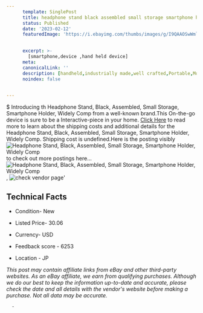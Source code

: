 ```yaml
---
      template: SinglePost
      title: headphone stand black assembled small storage smartphone holder widely comp
      status: Published
      date: '2023-02-12'
      featuredImage: 'https://i.ebayimg.com/thumbs/images/g/I9QAAOSwWmljX3Fy/s-l225.jpg'
       

      excerpt: >-
        [smartphone,device ,hand held device]
      meta:
      canonicalLink: ''
      description: [handheld,industrially made,well crafted,Portable,Mobile,Compact,Convenient,Lightweight,Maneuverable,Man-portable,Miniature,Carriable,Hand-held,Light,Holdable,Transportable,Mobile device,Pocket-sized,On-the-go,Wireless,Cordless,Compact size,Convenient size, smartphone,device ,hand held device]
      noindex: false
      

---
```

$
      Introducing th Headphone Stand, Black, Assembled, Small Storage, Smartphone Holder, Widely Comp from a well-known brand.This On-the-go device  is sure to be a Interactive-piece in your home. [Click Here](https://www.ebay.com/itm/165752140704?hash=item269798f3a0%3Ag%3AI9QAAOSwWmljX3Fy&mkevt=1&mkcid=1&mkrid=711-53200-19255-0&campid=%253CePNCampaignId%253E&customid=%253CreferenceId%253E&toolid=10049) to read more to learn about the shipping costs and additional details for the Headphone Stand, Black, Assembled, Small Storage, Smartphone Holder, Widely Comp. Shipping cost is undefined.Here is the posting visibly ![Headphone Stand, Black, Assembled, Small Storage, Smartphone Holder, Widely Comp](https://i.ebayimg.com/thumbs/images/g/I9QAAOSwWmljX3Fy/s-l225.jpg) to check out more postings here... ![Headphone Stand, Black, Assembled, Small Storage, Smartphone Holder, Widely Comp](https://i.ebayimg.com/images/g/I9QAAOSwWmljX3Fy/s-l1600.jpg), ![check vendor page](https://origin-galleryplus.ebayimg.com/ws/web/165752140704_2_0_1/225x225.jpg,https://origin-galleryplus.ebayimg.com/ws/web/165752140704_3_0_1/225x225.jpg,https://origin-galleryplus.ebayimg.com/ws/web/165752140704_4_0_1/225x225.jpg,https://origin-galleryplus.ebayimg.com/ws/web/165752140704_5_0_1/225x225.jpg,https://origin-galleryplus.ebayimg.com/ws/web/165752140704_6_0_1/225x225.jpg,https://origin-galleryplus.ebayimg.com/ws/web/165752140704_7_0_1/225x225.jpg)'

      

 ## Technical Facts 



     
      

 - Condition- New 


      

 - Listed Price- 30.06 


      

 - Currency- USD 


      

 - Feedback score - 6253 


      

 - Location - JP 


      
      

 *_This post may contain affiliate links from eBay and other third-party websites. As an eBay affiliate, we earn from qualifying purchases. Although we do our best to keep the information up-to-date and accurate, please check the date and all details with the vendor's website before making a purchase. Not all data may be accurate._*




      -
